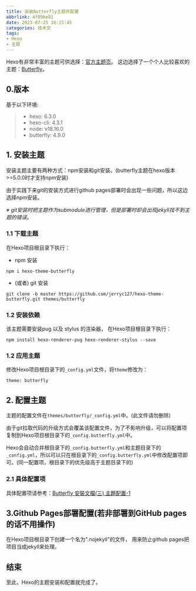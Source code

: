 ```yaml
---
title: 安装Butterfly主题并配置
abbrlink: 4f89be81
date: 2023-07-25 16:15:45
categories: 技术文
tags: 
- Hexo
- 主题
---
```


Hexo有非常丰富的主题可供选择：[官方主题页](https://hexo.io/themes/)。
这边选择了一个个人比较喜欢的主题：[Butterfly](https://github.com/jerryc127/hexo-theme-butterfly)。

## 0.版本
基于以下环境:

> - hexo: 6.3.0
> - hexo-cli: 4.3.1
> - node: v18.16.0
> - butterfly: 4.9.0

## 1. 安装主题
安装主题主要有两种方式：npm安装和git安装。(butterfly主题在hexo版本>=5.0.0时才支持npm安装)

由于实践下来git的安装方式进行github pages部署时会出现一些问题，所以这边选择npm安装。

 *※ git安装时把主题作为submodule进行管理，但是部署时却会出现jekyll找不到主题的错误。*

### 1.1 下载主题
在Hexo项目根目录下执行：
- npm 安装
```
npm i hexo-theme-butterfly
```
- (或者) git 安装
```
git clone -b master https://github.com/jerryc127/hexo-theme-butterfly.git themes/butterfly
```

### 1.2 安装依赖
该主题需要安装pug 以及 stylus 的渲染器，
在Hexo项目根目录下执行：
```
npm install hexo-renderer-pug hexo-renderer-stylus --save
```

### 1.2 应用主题
修改Hexo项目根目录下的`_config.yml`文件，将`theme`修改为：
```
theme: butterfly
```

## 2. 配置主题
主题的配置文件在`themes/butterfly/_config.yml`中。(此文件请勿删除)

由于git拉取代码的升级方式会覆盖该配置文件，为了不影响升级，可以将配置项复制到Hexo项目根目录下的`_config.butterfly.yml`中。

Hexo会自动合并根目录下的`_config.butterfly.yml`和主题目录下的`_config.yml`，所以可以只在根目录下的`_config.butterfly.yml`中修改配置项即可。(同一配置项，根目录下的优先级高于主题目录下的)

### 2.1 具体配置项
具体配置项请参考：[Butterfly 安裝文檔(三) 主題配置-1](https://butterfly.js.org/posts/4aa8abbe/)


## 3.Github Pages部署配置(若非部署到GitHub pages的话不用操作)
在Hexo项目根目录下创建一个名为".nojekyll"的文件，
用来防止github pages把项目当成jekyll来处理。


## 结束

至此，Hexo的主题安装和配置就完成了。




